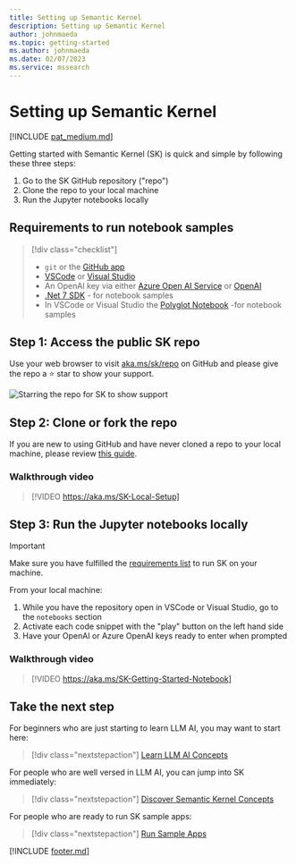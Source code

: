 ```yaml
---
title: Setting up Semantic Kernel
description: Setting up Semantic Kernel
author: johnmaeda
ms.topic: getting-started
ms.author: johnmaeda
ms.date: 02/07/2023
ms.service: mssearch
---
```

# Setting up Semantic Kernel

[!INCLUDE [pat_medium.md](includes/pat_medium.md)]

Getting started with Semantic Kernel (SK) is quick and simple by following these three steps:

1. Go to the SK GitHub repository ("repo")
2. Clone the repo to your local machine
3. Run the Jupyter notebooks locally

## Requirements to run notebook samples

> [!div class="checklist"]
> * `git` or the [GitHub app](https://desktop.github.com/) 
> * [VSCode](https://code.visualstudio.com/Download) or [Visual Studio](https://visualstudio.microsoft.com/downloads/) 
> * An OpenAI key via either [Azure Open AI Service](/azure/cognitive-services/openai/quickstart?pivots=programming-language-studio) or [OpenAI](https://openai.com/api/)
> * [.Net 7 SDK](https://dotnet.microsoft.com/en-us/download) - for notebook samples
> * In VSCode or Visual Studio the [Polyglot Notebook](https://marketplace.visualstudio.com/items?itemName=ms-dotnettools.dotnet-interactive-vscode) -for notebook samples

## Step 1: Access the public SK repo

Use your web browser to visit [aka.ms/sk/repo](https://aka.ms/sk/repo) on GitHub and please give the repo a ⭐️ star to show your support.

![Starring the repo for SK to show support](/semantic-kernel/media/pleasestarrepo.png)

## Step 2: Clone or fork the repo

If you are new to using GitHub and have never cloned a repo to your local machine, please review [this guide](https://docs.github.com/repositories/creating-and-managing-repositories/cloning-a-repository).

### Walkthrough video

> [!VIDEO https://aka.ms/SK-Local-Setup]

## Step 3: Run the Jupyter notebooks locally

> [!IMPORTANT]
> Make sure you have fulfilled the [requirements list](/semantic-kernel/getting-started/requirements) to run SK on your machine.

From your local machine:

1. While you have the repository open in VSCode or Visual Studio, go to the `notebooks` section
2. Activate each code snippet with the "play" button on the left hand side
3. Have your OpenAI or Azure OpenAI keys ready to enter when prompted

### Walkthrough video

> [!VIDEO https://aka.ms/SK-Getting-Started-Notebook] 

## Take the next step

For beginners who are just starting to learn LLM AI, you may want to start here:

> [!div class="nextstepaction"]
> [Learn LLM AI Concepts](/semantic-kernel/concepts-ai)

For people who are well versed in LLM AI, you can jump into SK immediately:

> [!div class="nextstepaction"]
> [Discover Semantic Kernel Concepts](/semantic-kernel/concepts-sk)

For people who are ready to run SK sample apps:

> [!div class="nextstepaction"]
> [Run Sample Apps](/semantic-kernel/samples)

[!INCLUDE [footer.md](includes/footer.md)]